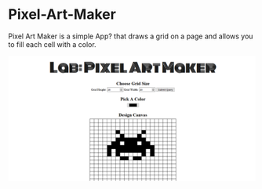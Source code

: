 # Pixel-Art-Maker

Pixel Art Maker is a simple App? that draws a grid on a page and allows you to fill each cell with a color.

![Pixel Art Maker Screenshot](https://github.com/oguching/Pixel-Art-Maker/blob/master/space_invaders_alc.png
"Pixel Art Maker Screenshot")
